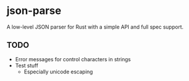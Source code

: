 # json-parse

A low-level JSON parser for Rust with a simple API and full spec support.

TODO
---
- Error messages for control characters in strings
- Test stuff
    - Especially unicode escaping
